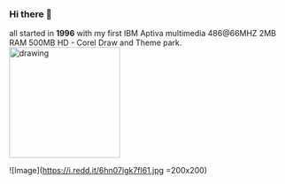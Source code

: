 ### Hi there 👋

all started in **1996** with my first IBM Aptiva multimedia 486@66MHZ 2MB RAM 500MB HD - Corel Draw and Theme park.
<img src="(https://i.redd.it/6hn07igk7fl61.jpg)" alt="drawing" style="width:200px;"/>

![Image](https://i.redd.it/6hn07igk7fl61.jpg =200x200)
<!--
**AldoFerrari/AldoFerrari** is a ✨ _special_ ✨ repository because its `README.md` (this file) appears on your GitHub profile.


Here are some ideas to get you started:

- 🔭 I’m currently working on ...
- 🌱 I’m currently learning ...
- 👯 I’m looking to collaborate on ...
- 🤔 I’m looking for help with ...
- 💬 Ask me about ...
- 📫 How to reach me: ...
- 😄 Pronouns: ...
- ⚡ Fun fact: ...
-->
